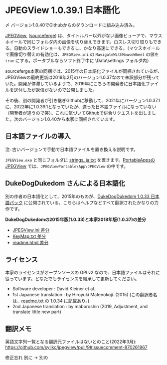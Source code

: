 # JPEGView 1.0.39.1 日本語化

〆 バージョン1.0.40でGithubからのダウンロードに組み込み済み。

[JPEGView](https://github.com/sylikc/jpegview), ([sourceferge](https://sourceforge.net/projects/jpegview/)) は、タイトルバー以外がない画像ビューアで、マウスホイールで同じフォルダ内の画像を切り替えできます。ロスレス切り取りもできる。自動のスライドショーもできるし、かなり高速にできる。（マウスホイールで画像切り替えの有効化は、```JPEGView.ini``` の ```NavigateWithMouseWheel``` の値を ```true``` にする。ポータブルならソフト終了中に \Data\settings フォルダ内）

sourceferge本家の同梱では、2015年の日本語化ファイルが同梱されているが、JPEGViewの最終更新は2018年2月のバージョン1.0.37なので未訳部分が残っていた。開発が停滞しているようで、2019年にこちらの開発者に日本語化ファイルを送付したが返信がないので公開しました。

その後、別の開発者が引き継ぎGithubに移動して、2021年にバージョン1.0.37.1に、2022年に1.0.39.1となっていたが、送った日本語ファイルになっていない（開発者が違うので笑）。これに気づいてGithubで併合リクエストを出しました。次のバージョン1.0.40から本家に同梱されています。

## 日本語ファイルの導入

注: 古いバージョンで手動で日本語ファイルを置き換える説明です。

`JPEGView.exe` と同じフォルダに [strings_ja.txt](strings_ja.txt) を置きます。[PortableAppsのJPEGView](https://portableapps.com/apps/graphics_pictures/jpegview_portable) では、`JPEGViewPortable\App\JPEGView` の中です。

## DukeDogDukedom さんによる日本語化
別の作者の日本語化として、2015年のものが、[DukeDogDukedom 1.0.33 日本語パック](https://dukedogdukedom.blogspot.com/2015/01/jpegview-v1033.html) に公開されている。こちらはヘルプなどすべて翻訳されたかなりの力作です。

**DukeDogDukedomの2015年版(1.0.33)と本家2018年版(1.0.37)の差分**
* [JPEGView.ini 差分](https://sourceforge.net/p/jpegview/code/374/tree//current/JPEGView/Config/JPEGView.ini?diff=311)
* [KeyMap.txt 差分](https://sourceforge.net/p/jpegview/code/370/tree//current/JPEGView/Config/KeyMap.txt?diff=306)
* [readme.html 差分](https://sourceforge.net/p/jpegview/code/366/tree//current/JPEGView/Config/readme.html?diff=312)

## ライセンス

本家のライセンスがオープンソースの GPLv2 なので、日本語ファイルはそれに従っています。どなたでもライセンスを継承して更新してください。

* Software developer : David Kleiner et al.
* 1st Japanese translation : by Hiroyuki Matenokoji. (2015) (この翻訳者名は、[readme.txt](https://github.com/sylikc/jpegview/blob/master/readme.txt) の 1.0.34 に記載あり。)
* 2nd Japanese translation : by maboroshin (2019, Adjustment, and translate little new part)

## 翻訳メモ

英語文字列一覧となる翻訳元ファイルはないとのこと(2022年3月): https://github.com/sylikc/jpegview/pull/9#issuecomment-870261967

修正忘れ 別に → 別の
